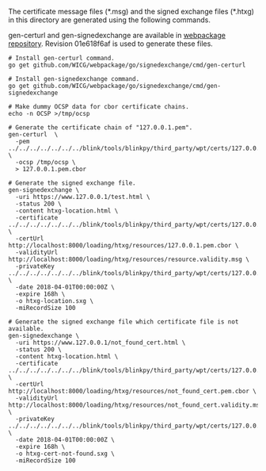 The certificate message files (\*.msg) and the signed exchange files
(\*.htxg) in this directory are generated using the following commands.

gen-certurl and gen-signedexchange are available in [webpackage repository][1].
Revision 01e618f6af is used to generate these files.

[1]: https://github.com/WICG/webpackage

```
# Install gen-certurl command.
go get github.com/WICG/webpackage/go/signedexchange/cmd/gen-certurl

# Install gen-signedexchange command.
go get github.com/WICG/webpackage/go/signedexchange/cmd/gen-signedexchange

# Make dummy OCSP data for cbor certificate chains.
echo -n OCSP >/tmp/ocsp

# Generate the certificate chain of "127.0.0.1.pem".
gen-certurl  \
  -pem ../../../../../../../blink/tools/blinkpy/third_party/wpt/certs/127.0.0.1.pem \
  -ocsp /tmp/ocsp \
  > 127.0.0.1.pem.cbor

# Generate the signed exchange file.
gen-signedexchange \
  -uri https://www.127.0.0.1/test.html \
  -status 200 \
  -content htxg-location.html \
  -certificate ../../../../../../../blink/tools/blinkpy/third_party/wpt/certs/127.0.0.1.pem \
  -certUrl http://localhost:8000/loading/htxg/resources/127.0.0.1.pem.cbor \
  -validityUrl http://localhost:8000/loading/htxg/resources/resource.validity.msg \
  -privateKey ../../../../../../../blink/tools/blinkpy/third_party/wpt/certs/127.0.0.1.key \
  -date 2018-04-01T00:00:00Z \
  -expire 168h \
  -o htxg-location.sxg \
  -miRecordSize 100

# Generate the signed exchange file which certificate file is not available.
gen-signedexchange \
  -uri https://www.127.0.0.1/not_found_cert.html \
  -status 200 \
  -content htxg-location.html \
  -certificate ../../../../../../../blink/tools/blinkpy/third_party/wpt/certs/127.0.0.1.pem \
  -certUrl http://localhost:8000/loading/htxg/resources/not_found_cert.pem.cbor \
  -validityUrl http://localhost:8000/loading/htxg/resources/not_found_cert.validity.msg \
  -privateKey ../../../../../../../blink/tools/blinkpy/third_party/wpt/certs/127.0.0.1.key \
  -date 2018-04-01T00:00:00Z \
  -expire 168h \
  -o htxg-cert-not-found.sxg \
  -miRecordSize 100
```
